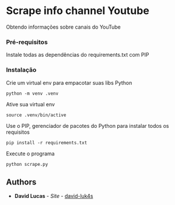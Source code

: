 # Scrape info channel Youtube

Obtendo informações sobre canais do YouTube

### Pré-requisitos

Instale todas as dependências do requirements.txt com PIP

### Instalação

Crie um virtual env para empacotar suas libs Python

```
python -m venv .venv
```

Ative sua virtual env

```
source .venv/bin/active
```

Use o PIP, gerenciador de pacotes do Python para instalar todos os requisitos

```
pip install -r requirements.txt
```

Execute o programa

```
python scrape.py
```

## Authors

* **David Lucas** - *Site* - [david-luk4s](https://david-luk4s.github.io/)
